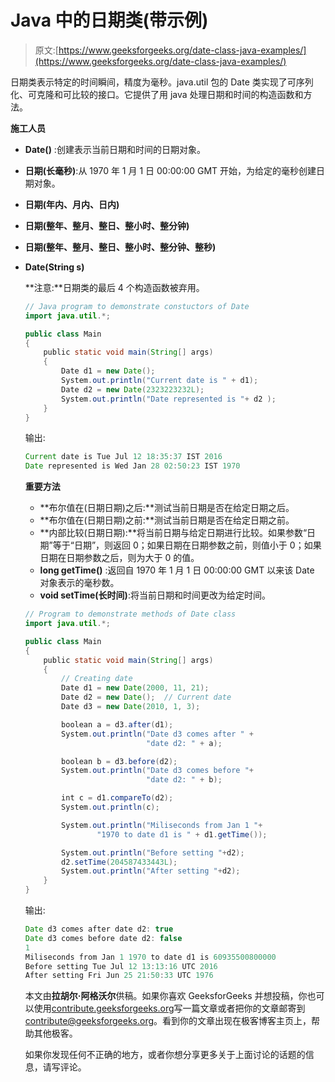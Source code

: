 # Java 中的日期类(带示例)

> 原文:[https://www.geeksforgeeks.org/date-class-java-examples/](https://www.geeksforgeeks.org/date-class-java-examples/)

日期类表示特定的时间瞬间，精度为毫秒。java.util 包的 Date 类实现了可序列化、可克隆和可比较的接口。它提供了用 java 处理日期和时间的构造函数和方法。

**施工人员**

*   **Date()** :创建表示当前日期和时间的日期对象。
*   **日期(长毫秒)**:从 1970 年 1 月 1 日 00:00:00 GMT 开始，为给定的毫秒创建日期对象。
*   **日期(年内、月内、日内)**
*   **日期(整年、整月、整日、整小时、整分钟)**
*   **日期(整年、整月、整日、整小时、整分钟、整秒)**
*   **Date(String s)**

    **注意:**日期类的最后 4 个构造函数被弃用。

    ```java
    // Java program to demonstrate constuctors of Date
    import java.util.*;

    public class Main
    {
        public static void main(String[] args)
        {
            Date d1 = new Date();
            System.out.println("Current date is " + d1);
            Date d2 = new Date(2323223232L);
            System.out.println("Date represented is "+ d2 );
        }
    }
    ```

    输出:

    ```java
    Current date is Tue Jul 12 18:35:37 IST 2016
    Date represented is Wed Jan 28 02:50:23 IST 1970

    ```

    **重要方法**

    *   **布尔值在(日期日期)之后:**测试当前日期是否在给定日期之后。
    *   **布尔值在(日期日期)之前:**测试当前日期是否在给定日期之前。
    *   **内部比较(日期日期):**将当前日期与给定日期进行比较。如果参数“日期”等于“日期”，则返回 0；如果日期在日期参数之前，则值小于 0；如果日期在日期参数之后，则为大于 0 的值。
    *   **long getTime()** :返回自 1970 年 1 月 1 日 00:00:00 GMT 以来该 Date 对象表示的毫秒数。
    *   **void setTime(长时间)**:将当前日期和时间更改为给定时间。

    ```java
    // Program to demonstrate methods of Date class
    import java.util.*;

    public class Main
    {
        public static void main(String[] args)
        {
            // Creating date
            Date d1 = new Date(2000, 11, 21);
            Date d2 = new Date();  // Current date
            Date d3 = new Date(2010, 1, 3);

            boolean a = d3.after(d1);
            System.out.println("Date d3 comes after " +
                               "date d2: " + a);

            boolean b = d3.before(d2);
            System.out.println("Date d3 comes before "+
                               "date d2: " + b);

            int c = d1.compareTo(d2);
            System.out.println(c);

            System.out.println("Miliseconds from Jan 1 "+
                    "1970 to date d1 is " + d1.getTime());

            System.out.println("Before setting "+d2);
            d2.setTime(204587433443L);
            System.out.println("After setting "+d2);
        }
    }
    ```

    输出:

    ```java
    Date d3 comes after date d2: true
    Date d3 comes before date d2: false
    1
    Miliseconds from Jan 1 1970 to date d1 is 60935500800000
    Before setting Tue Jul 12 13:13:16 UTC 2016
    After setting Fri Jun 25 21:50:33 UTC 1976

    ```

    本文由**拉胡尔·阿格沃尔**供稿。如果你喜欢 GeeksforGeeks 并想投稿，你也可以使用[contribute.geeksforgeeks.org](http://www.contribute.geeksforgeeks.org)写一篇文章或者把你的文章邮寄到 contribute@geeksforgeeks.org。看到你的文章出现在极客博客主页上，帮助其他极客。

    如果你发现任何不正确的地方，或者你想分享更多关于上面讨论的话题的信息，请写评论。